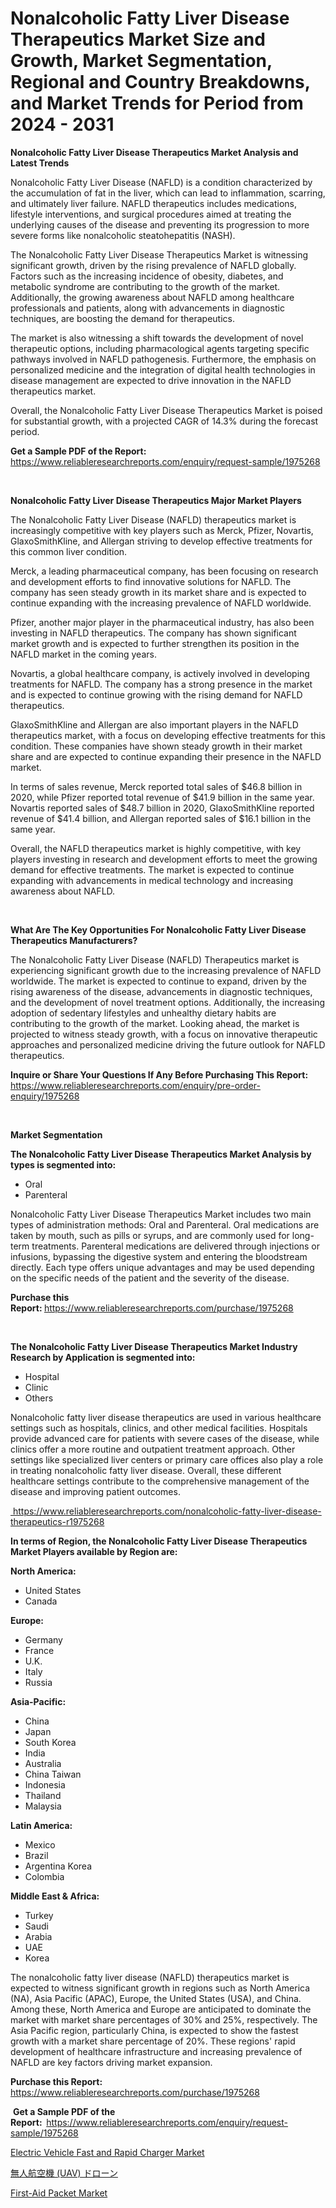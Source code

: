 <p><h1>Nonalcoholic Fatty Liver Disease Therapeutics Market Size and Growth, Market Segmentation, Regional and Country Breakdowns, and Market Trends for Period from 2024 -  2031</h1></p><p><strong>Nonalcoholic Fatty Liver Disease Therapeutics Market Analysis and Latest Trends</strong></p>
<p><p>Nonalcoholic Fatty Liver Disease (NAFLD) is a condition characterized by the accumulation of fat in the liver, which can lead to inflammation, scarring, and ultimately liver failure. NAFLD therapeutics includes medications, lifestyle interventions, and surgical procedures aimed at treating the underlying causes of the disease and preventing its progression to more severe forms like nonalcoholic steatohepatitis (NASH).</p><p>The Nonalcoholic Fatty Liver Disease Therapeutics Market is witnessing significant growth, driven by the rising prevalence of NAFLD globally. Factors such as the increasing incidence of obesity, diabetes, and metabolic syndrome are contributing to the growth of the market. Additionally, the growing awareness about NAFLD among healthcare professionals and patients, along with advancements in diagnostic techniques, are boosting the demand for therapeutics.</p><p>The market is also witnessing a shift towards the development of novel therapeutic options, including pharmacological agents targeting specific pathways involved in NAFLD pathogenesis. Furthermore, the emphasis on personalized medicine and the integration of digital health technologies in disease management are expected to drive innovation in the NAFLD therapeutics market.</p><p>Overall, the Nonalcoholic Fatty Liver Disease Therapeutics Market is poised for substantial growth, with a projected CAGR of 14.3% during the forecast period.</p></p>
<p><strong>Get a Sample PDF of the Report:&nbsp;</strong> <a href="https://www.reliableresearchreports.com/enquiry/request-sample/1975268">https://www.reliableresearchreports.com/enquiry/request-sample/1975268</a></p>
<p>&nbsp;</p>
<p><strong>Nonalcoholic Fatty Liver Disease Therapeutics Major Market Players</strong></p>
<p><p>The Nonalcoholic Fatty Liver Disease (NAFLD) therapeutics market is increasingly competitive with key players such as Merck, Pfizer, Novartis, GlaxoSmithKline, and Allergan striving to develop effective treatments for this common liver condition. </p><p>Merck, a leading pharmaceutical company, has been focusing on research and development efforts to find innovative solutions for NAFLD. The company has seen steady growth in its market share and is expected to continue expanding with the increasing prevalence of NAFLD worldwide.</p><p>Pfizer, another major player in the pharmaceutical industry, has also been investing in NAFLD therapeutics. The company has shown significant market growth and is expected to further strengthen its position in the NAFLD market in the coming years.</p><p>Novartis, a global healthcare company, is actively involved in developing treatments for NAFLD. The company has a strong presence in the market and is expected to continue growing with the rising demand for NAFLD therapeutics.</p><p>GlaxoSmithKline and Allergan are also important players in the NAFLD therapeutics market, with a focus on developing effective treatments for this condition. These companies have shown steady growth in their market share and are expected to continue expanding their presence in the NAFLD market.</p><p>In terms of sales revenue, Merck reported total sales of $46.8 billion in 2020, while Pfizer reported total revenue of $41.9 billion in the same year. Novartis reported sales of $48.7 billion in 2020, GlaxoSmithKline reported revenue of $41.4 billion, and Allergan reported sales of $16.1 billion in the same year.</p><p>Overall, the NAFLD therapeutics market is highly competitive, with key players investing in research and development efforts to meet the growing demand for effective treatments. The market is expected to continue expanding with advancements in medical technology and increasing awareness about NAFLD.</p></p>
<p>&nbsp;</p>
<p><strong>What Are The Key Opportunities For Nonalcoholic Fatty Liver Disease Therapeutics Manufacturers?</strong></p>
<p><p>The Nonalcoholic Fatty Liver Disease (NAFLD) Therapeutics market is experiencing significant growth due to the increasing prevalence of NAFLD worldwide. The market is expected to continue to expand, driven by the rising awareness of the disease, advancements in diagnostic techniques, and the development of novel treatment options. Additionally, the increasing adoption of sedentary lifestyles and unhealthy dietary habits are contributing to the growth of the market. Looking ahead, the market is projected to witness steady growth, with a focus on innovative therapeutic approaches and personalized medicine driving the future outlook for NAFLD therapeutics.</p></p>
<p><strong>Inquire or Share Your Questions If Any Before Purchasing This Report:</strong> <a href="https://www.reliableresearchreports.com/enquiry/pre-order-enquiry/1975268">https://www.reliableresearchreports.com/enquiry/pre-order-enquiry/1975268</a></p>
<p>&nbsp;</p>
<p><strong>Market Segmentation</strong></p>
<p><strong>The Nonalcoholic Fatty Liver Disease Therapeutics Market Analysis by types is segmented into:</strong></p>
<p><ul><li>Oral</li><li>Parenteral</li></ul></p>
<p><p>Nonalcoholic Fatty Liver Disease Therapeutics Market includes two main types of administration methods: Oral and Parenteral. Oral medications are taken by mouth, such as pills or syrups, and are commonly used for long-term treatments. Parenteral medications are delivered through injections or infusions, bypassing the digestive system and entering the bloodstream directly. Each type offers unique advantages and may be used depending on the specific needs of the patient and the severity of the disease.</p></p>
<p><strong>Purchase this Report:&nbsp;</strong><a href="https://www.reliableresearchreports.com/purchase/1975268">https://www.reliableresearchreports.com/purchase/1975268</a></p>
<p>&nbsp;</p>
<p><strong>The Nonalcoholic Fatty Liver Disease Therapeutics Market Industry Research by Application is segmented into:</strong></p>
<p><ul><li>Hospital</li><li>Clinic</li><li>Others</li></ul></p>
<p><p>Nonalcoholic fatty liver disease therapeutics are used in various healthcare settings such as hospitals, clinics, and other medical facilities. Hospitals provide advanced care for patients with severe cases of the disease, while clinics offer a more routine and outpatient treatment approach. Other settings like specialized liver centers or primary care offices also play a role in treating nonalcoholic fatty liver disease. Overall, these different healthcare settings contribute to the comprehensive management of the disease and improving patient outcomes.</p></p>
<p><a href="https://www.reliableresearchreports.com/nonalcoholic-fatty-liver-disease-therapeutics-r1975268">&nbsp;https://www.reliableresearchreports.com/nonalcoholic-fatty-liver-disease-therapeutics-r1975268</a></p>
<p><strong>In terms of Region, the Nonalcoholic Fatty Liver Disease Therapeutics Market Players available by Region are:</strong></p>
<p>
    <p> <strong> North America: </strong>
        <ul>
            <li>United States</li>
            <li>Canada</li>
        </ul>
        </p> 
    <p> <strong> Europe: </strong>
        <ul>
            <li>Germany</li>
            <li>France</li>
            <li>U.K.</li>
            <li>Italy</li>
            <li>Russia</li>
        </ul>
        </p> 
    <p> <strong> Asia-Pacific: </strong>
        <ul>
            <li>China</li>
            <li>Japan</li>
            <li>South Korea</li>
            <li>India</li>
            <li>Australia</li>
            <li>China Taiwan</li>
            <li>Indonesia</li>
            <li>Thailand</li>
            <li>Malaysia</li>
        </ul>
        </p> 
    <p> <strong> Latin America: </strong>
        <ul>
            <li>Mexico</li>
            <li>Brazil</li>
            <li>Argentina Korea</li>
            <li>Colombia</li>
        </ul>
        </p> 
    <p> <strong> Middle East & Africa: </strong>
        <ul>
            <li>Turkey</li>
            <li>Saudi</li>
            <li>Arabia</li>
            <li>UAE</li>
            <li>Korea</li>
        </ul>
    </p>
    </p>
<p><p>The nonalcoholic fatty liver disease (NAFLD) therapeutics market is expected to witness significant growth in regions such as North America (NA), Asia Pacific (APAC), Europe, the United States (USA), and China. Among these, North America and Europe are anticipated to dominate the market with market share percentages of 30% and 25%, respectively. The Asia Pacific region, particularly China, is expected to show the fastest growth with a market share percentage of 20%. These regions' rapid development of healthcare infrastructure and increasing prevalence of NAFLD are key factors driving market expansion.</p></p>
<p><strong>Purchase this Report: </strong><a href="https://www.reliableresearchreports.com/purchase/1975268">https://www.reliableresearchreports.com/purchase/1975268</a></p>
<p>&nbsp;<strong>Get a Sample PDF of the Report:&nbsp;&nbsp;</strong><a href="https://www.reliableresearchreports.com/enquiry/request-sample/1975268">https://www.reliableresearchreports.com/enquiry/request-sample/1975268</a></p>
<p><strong></strong></p>
<p><p><a href="https://view.publitas.com/reportprime-1/insights-into-the-electric-vehicle-fast-and-rapid-charger-industry-market-financial-status-market-size-and-revenue-analysis-up-to-2031/">Electric Vehicle Fast and Rapid Charger Market</a></p><p><a href="https://github.com/tanyaali3/Market-Research-Report-List-1/blob/main/5300387116138.md">無人航空機 (UAV) ドローン</a></p><p><a href="https://github.com/elizabethdagraca/Market-Research-Report-List-3/blob/main/first-aid-packet-market.md">First-Aid Packet Market</a></p></p>